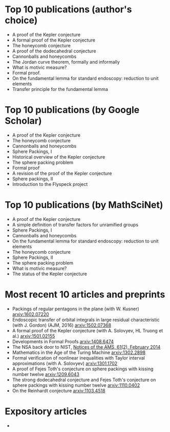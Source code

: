 # Top 10 publications (author's choice)

+ A proof of the Kepler conjecture
+ A formal proof of the Kepler conjecture
+ The honeycomb conjecture
+ A proof of the dodecahedral conjecture
+ Cannonballs and honeycombs
+ The Jordan curve theorem, formally and informally
+ What is motivic measure?
+ Formal proof.
+ On the fundamental lemma for standard endoscopy: reduction to unit elements
+ Transfer principle for the fundamental lemma

# Top 10 publications (by Google Scholar)

+ A proof of the Kepler conjecture
+ The honeycomb conjecture
+ Cannonballs and honeycombs
+ Sphere Packings, I
+ Historical overview of the Kepler conjecture
+ The sphere packing problem
+ Formal proof
+ A revision of the proof of the Kepler conjecture
+ Sphere packings, II
+ Introduction to the Flyspeck project

# Top 10 publications (by MathSciNet)

+ A proof of the Kepler conjecture
+ A simple definition of transfer factors for unramified groups
+ Sphere Packings, I
+ Cannonballs and honeycombs
+ On the fundamental lemma for standard endoscopy: reduction to unit elements
+ The honeycomb conjecture
+ Sphere Packings, II
+ The sphere packing problem
+ What is motivic measure?
+ The status of the Kepler conjecture

# Most recent 10 articles and preprints

+ Packings of regular pentagons in the plane (with W. Kusner) [arxiv:1602.07220](http://arxiv.org/abs/1602.07220)
+ Endoscopic transfer of orbital integrals in large residual characteristic (with J. Gordon) (AJM, 2016) [arxiv:1502.07368](http://arxiv.org/abs/1502.07368)
+ A formal proof of the Kepler conjecture (with A. Solovyev, HL Truong et al.) [arxiv:1501.02155](http://arxiv.org/abs/1501.02155)
+ Developments in Formal Proofs [arxiv:1408.6474](http://arxiv.org/abs/1408.6474)
+ The NSA back door to NIST, [Notices of the AMS, 61(2), February 2014](http://www.ams.org/notices/201402/rnoti-p190.pdf)
+ Mathematics in the Age of the Turing Machine [arxiv:1302.2898](http://arxiv.org/abs/1302.2898)
+ Formal verification of nonlinear inequalities with Taylor interval approximations (with A. Solovyev) [arxiv:1301.1702](http://arxiv.org/abs/1301.1702)
+ A proof of Fejes Toth's conjecture on sphere packings with kissing number twelve [arxiv:1209.6043](http://arxiv.org/abs/1209.6043)
+ The strong dodecahedral conjecture and Fejes Toth's conjecture on sphere packings with kissing number twelve [arxiv:1110.0402](http://arxiv.org/abs/1110.0402)
+ On the Reinhardt conjecture [arxiv:1103.4518](http://arxiv.org/abs/1103.4518)

# Expository articles

+ 




